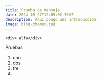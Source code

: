 ```yaml
---
title: Prueba de mensaje
date: 2024-10-27T12:05:02.760Z
description: Aquí pongo una introducción.
image: blog-chemex.jpg
---
```

```
<div> alfa</div>
```

Pruebas 

1. uno
2. dos
3. tre
4.